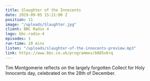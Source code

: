 ```yaml
---
title: Slaughter of the Innocents
date: 2019-09-05 15:21:00 Z
position: 11
image: "/uploads/Slaughter.jpg"
client: BBC Radio 4
logo: bbc-radio-4
episodes: 1
run-time: 28 mins
listen: "/uploads/slaughter-of-the-innocents-preview.mp3"
link: https://www.bbc.co.uk/programmes/b085x6rq
---
```


Tim Montgomerie reflects on the largely forgotten Collect for Holy Innocents day, celebrated on the 28th of December.